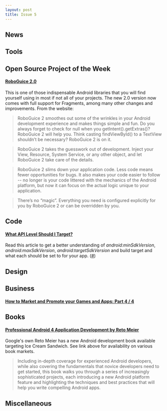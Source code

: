```yaml
---
layout: post
title: Issue 5
---
```

## News

## Tools

## Open Source Project of the Week
#### [RoboGuice 2.0](http://code.google.com/p/roboguice/)
This is one of those indispensable Android libraries that you will find yourself using in most if not all of your projects. The new 2.0 version now comes with full support for Fragments, among many other changes and improvements. From the website:
> RoboGuice 2 smoothes out some of the wrinkles in your Android development experience and makes things simple and fun. Do you always forget to check for null when you getIntent().getExtras()? RoboGuice 2 will help you. Think casting findViewById() to a TextView shouldn’t be necessary? RoboGuice 2 is on it.

> RoboGuice 2 takes the guesswork out of development. Inject your View, Resource, System Service, or any other object, and let RoboGuice 2 take care of the details.

> RoboGuice 2 slims down your application code. Less code means fewer opportunities for bugs. It also makes your code easier to follow -- no longer is your code littered with the mechanics of the Android platform, but now it can focus on the actual logic unique to your application.

> There’s no “magic”. Everything you need is configured explicitly for you by RoboGuice 2 or can be overridden by you.

## Code

#### [What API Level Should I Target?](http://simonvt.net/2012/02/07/what-api-level-should-i-target/)
Read this article to get a better understanding of *android:minSdkVersion*, *android:maxSdkVersion*, *android:targetSdkVersion* and build target and what each should be set to for your app. ([#](https://plus.google.com/108284392618554783657/posts/LaHVTVHoHRe))

## Design

## Business

#### [How to Market and Promote your Games and Apps: Part 4 / 4](http://www.raywenderlich.com/11794/how-to-market-and-promote-your-games-and-apps-part-4)

## Books
#### [Professional Android 4 Application Development by Reto Meier](http://blog.radioactiveyak.com/p/professional-android-4-application.html)
Google's own Reto Meier has a new Android development book available targeting Ice Cream Sandwich. See link above for availability on various book markets.
> Including in-depth coverage for experienced Android developers, while also covering the fundamentals that novice developers need to get started, this book walks you through a series of increasingly sophisticated projects, each introducing a new Android platform feature and highlighting the techniques and best practices that will help you write compelling Android apps.


## Miscellaneous

